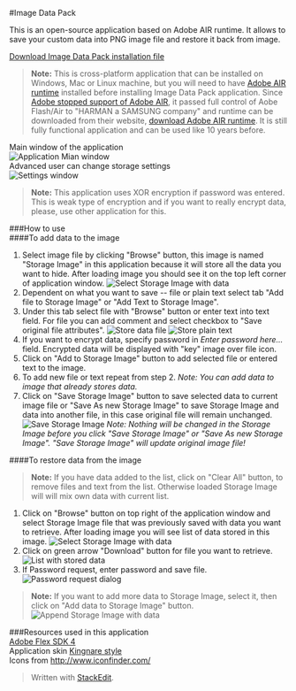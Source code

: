 #Image Data Pack
  
This is an open-source application based on  Adobe AIR runtime. It allows to save your custom data into PNG image file and restore it back from image.  
  
[Download Image Data Pack installation file](https://github.com/burdiuz/png-pack/raw/master/ImagePack.air)  
> **Note:** This is cross-platform application that can be installed on Windows, Mac or Linux machine, but you will need to have [Adobe AIR runtime](https://airsdk.harman.com/runtime) installed before installing Image Data Pack application. Since [Adobe stopped support of Adobe AIR](https://blog.adobe.com/en/publish/2019/05/30/the-future-of-adobe-air), it passed full control of Aobe Flash/Air to "HARMAN a SAMSUNG company" and runtime can be downloaded from their website, [download Adobe AIR runtime](https://airsdk.harman.com/runtime). It is still fully functional application and can be used like 10 years before.
  
Main window of the application  
![Application Mian window](images/mainwindow.png)  
Advanced user can change storage settings  
![Settings window](images/settingswindow.png)  
> **Note:** This application uses XOR encryption if password was entered. This is weak type of encryption and if you want to really encrypt data, please, use other application for this.
  
###How to use  
####To add data to the image
1. Select image file by clicking "Browse" button, this image is named "Storage Image" in this application because it will store all the data you want to hide. After loading image you should see it on the top left corner of application window. ![Select Storage Image with data](images/store1.png)  
2. Dependent on what you want to save -- file or plain text select tab "Add file to Storage Image"  or "Add Text to Storage Image".  
3. Under this tab select file with "Browse" button or enter text into text field. For file you can add comment and select checkbox to "Save original file attributes". ![Store data file](images/store2a.png) ![Store plain text](images/store2b.png)  
4.  If you want to encrypt data, specify password in *Enter password here...* field. Encrypted data will be displayed with "key" image over file icon.  
5. Click on "Add to Storage Image" button to add selected file or entered text to the image.  
6. To add new file or text repeat from step 2.  *Note: You can add data to image that already stores data.*  
7. Click on "Save Storage Image" button to save selected data to current image file or "Save As new Storage Image" to save Storage Image and data into another file, in this case original file will remain unchanged. ![Save Storage Image](images/store3.png) *Note: Nothing will be changed in the Storage Image before you click "Save Storage Image" or "Save As new Storage Image". "Save Storage Image" will update original image file!*  
  
####To restore data from the image
> **Note:** If you have data added to the list, click on "Clear All" button, to remove files and text from the list. Otherwise loaded Storage Image will will mix own data with current list.  
  
1. Click on "Browse" button on top right of the application window and select Storage Image file that was previously saved with data you want to retrieve. After loading image you will see list of data stored in this image. ![Select Storage Image with data](images/retrieve1.png)  
2. Click on green arrow "Download" button for file you want to retrieve. ![List with stored data](images/retrieve2.png)  
3. If Password request, enter password and save file. ![Password request dialog](images/retrieve3.png)  
  
> **Note:** If you want to add more data to Storage Image, select it, then click on "Add data to Storage Image" button.  
![Append Storage Image with data](images/append1.png)  
  
###Resources used in this application  
[Adobe Flex SDK 4](http://www.adobe.com/devnet/flex/flex-sdk-download.html)  
Application skin [Kingnare style](http://code.google.com/p/kingnarestyle/)  
Icons from http://www.iconfinder.com/  
  
> Written with [StackEdit](https://stackedit.io/).
